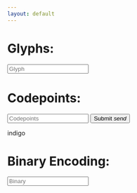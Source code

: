 ```yaml
---
layout: default
---
```



 <div class="row">
    <form class="col s12">
      <div class="row">
        <div class="col s4" >
          <h1>Glyphs:</h1>
        </div>
        <div class="input-field col s6">
          <input placeholder="Glyph" id="glyph" type="text" class="validate">
        </div>
      </div>
  </form>
</div>

 <div class="row">
    <form class="col s12">
      <div class="row">
        <div class="col s4" >
          <h1>Codepoints:</h1>
        </div>
        <div class="input-field col s6">
          <input placeholder="Codepoints" id="cp" type="text" class="validate" >
          <button class="waves-effect waves-light" type="submit" onClick="cpEnter()">Submit
             <i class="material-icons right">send</i>
          </button>
        </div>
      </div>
  </form>
</div>indigo
 <div class="row">
    <form class="col s12">
      <div class="row">
        <div class="col s4" >
          <h1>Binary Encoding:</h1>
        </div>
        <div class="input-field col s6">
          <input placeholder="Binary" id="be" type="text" class="validate">
        </div>
      </div>
  </form>
</div>
